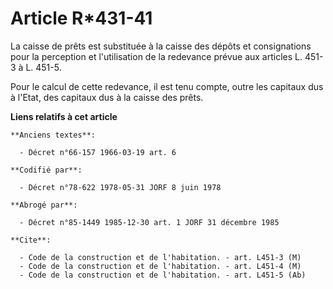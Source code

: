 # Article R*431-41

La caisse de prêts est substituée à la caisse des dépôts et consignations pour la perception et l'utilisation de la redevance
prévue aux articles L. 451-3 à L. 451-5.

Pour le calcul de cette redevance, il est tenu compte, outre les capitaux dus à l'Etat, des capitaux dus à la caisse des
prêts.

**Liens relatifs à cet article**

	**Anciens textes**:

	  - Décret n°66-157 1966-03-19 art. 6

	**Codifié par**:

	  - Décret n°78-622 1978-05-31 JORF 8 juin 1978

	**Abrogé par**:

	  - Décret n°85-1449 1985-12-30 art. 1 JORF 31 décembre 1985

	**Cite**:

	  - Code de la construction et de l'habitation. - art. L451-3 (M)
	  - Code de la construction et de l'habitation. - art. L451-4 (M)
	  - Code de la construction et de l'habitation. - art. L451-5 (Ab)
